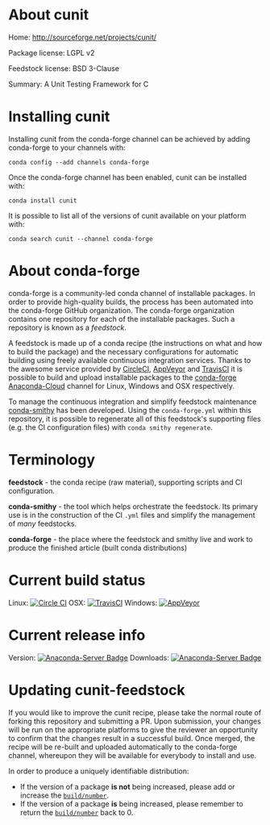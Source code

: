 About cunit
===========

Home: http://sourceforge.net/projects/cunit/

Package license: LGPL v2

Feedstock license: BSD 3-Clause

Summary: A Unit Testing Framework for C



Installing cunit
================

Installing cunit from the conda-forge channel can be achieved by adding conda-forge to your channels with:

```
conda config --add channels conda-forge
```

Once the conda-forge channel has been enabled, cunit can be installed with:

```
conda install cunit
```

It is possible to list all of the versions of cunit available on your platform with:

```
conda search cunit --channel conda-forge
```


About conda-forge
=================

conda-forge is a community-led conda channel of installable packages.
In order to provide high-quality builds, the process has been automated into the
conda-forge GitHub organization. The conda-forge organization contains one repository 
for each of the installable packages. Such a repository is known as a *feedstock*.

A feedstock is made up of a conda recipe (the instructions on what and how to build
the package) and the necessary configurations for automatic building using freely
available continuous integration services. Thanks to the awesome service provided by
[CircleCI](https://circleci.com/), [AppVeyor](http://www.appveyor.com/)
and [TravisCI](https://travis-ci.org/) it is possible to build and upload installable
packages to the [conda-forge](https://anaconda.org/conda-forge)
[Anaconda-Cloud](http://docs.anaconda.org/) channel for Linux, Windows and OSX respectively.

To manage the continuous integration and simplify feedstock maintenance
[conda-smithy](http://github.com/conda-forge/conda-smithy) has been developed.
Using the ``conda-forge.yml`` within this repository, it is possible to regenerate all of
this feedstock's supporting files (e.g. the CI configuration files) with ``conda smithy regenerate``.


Terminology
===========

**feedstock** - the conda recipe (raw material), supporting scripts and CI configuration.

**conda-smithy** - the tool which helps orchestrate the feedstock.
                   Its primary use is in the construction of the CI ``.yml`` files
                   and simplify the management of *many* feedstocks.

**conda-forge** - the place where the feedstock and smithy live and work to
                  produce the finished article (built conda distributions)

Current build status
====================

Linux: [![Circle CI](https://circleci.com/gh/conda-forge/cunit-feedstock.svg?style=svg)](https://circleci.com/gh/conda-forge/cunit-feedstock)
OSX: [![TravisCI](https://travis-ci.org/conda-forge/cunit-feedstock.svg?branch=master)](https://travis-ci.org/conda-forge/cunit-feedstock) 
Windows: [![AppVeyor](https://ci.appveyor.com/api/projects/status/github/conda-forge/cunit-feedstock?svg=True)](https://ci.appveyor.com/project/conda-forge/cunit-feedstock/branch/master)

Current release info
====================
Version: [![Anaconda-Server Badge](https://anaconda.org/conda-forge/cunit/badges/version.svg)](https://anaconda.org/conda-forge/cunit)
Downloads: [![Anaconda-Server Badge](https://anaconda.org/conda-forge/cunit/badges/downloads.svg)](https://anaconda.org/conda-forge/cunit)


Updating cunit-feedstock
========================

If you would like to improve the cunit recipe, please take the normal
route of forking this repository and submitting a PR. Upon submission, your changes will
be run on the appropriate platforms to give the reviewer an opportunity to confirm that the
changes result in a successful build. Once merged, the recipe will be re-built and uploaded
automatically to the conda-forge channel, whereupon they will be available for everybody to
install and use.

In order to produce a uniquely identifiable distribution:
 * If the version of a package **is not** being increased, please add or increase
   the [``build/number``](http://conda.pydata.org/docs/building/meta-yaml.html#build-number-and-string). 
 * If the version of a package **is** being increased, please remember to return
   the [``build/number``](http://conda.pydata.org/docs/building/meta-yaml.html#build-number-and-string)
   back to 0.

